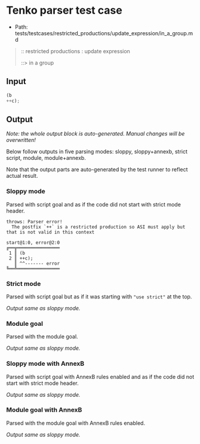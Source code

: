 # Tenko parser test case

- Path: tests/testcases/restricted_productions/update_expression/in_a_group.md

> :: restricted productions : update expression
>
> ::> in a group

## Input


`````js
(b
++c);
`````

## Output

_Note: the whole output block is auto-generated. Manual changes will be overwritten!_

Below follow outputs in five parsing modes: sloppy, sloppy+annexb, strict script, module, module+annexb.

Note that the output parts are auto-generated by the test runner to reflect actual result.

### Sloppy mode

Parsed with script goal and as if the code did not start with strict mode header.

`````
throws: Parser error!
  The postfix `++` is a restricted production so ASI must apply but that is not valid in this context

start@1:0, error@2:0
╔══╦════════════════
 1 ║ (b
 2 ║ ++c);
   ║ ^^------- error
╚══╩════════════════

`````

### Strict mode

Parsed with script goal but as if it was starting with `"use strict"` at the top.

_Output same as sloppy mode._

### Module goal

Parsed with the module goal.

_Output same as sloppy mode._

### Sloppy mode with AnnexB

Parsed with script goal with AnnexB rules enabled and as if the code did not start with strict mode header.

_Output same as sloppy mode._

### Module goal with AnnexB

Parsed with the module goal with AnnexB rules enabled.

_Output same as sloppy mode._
